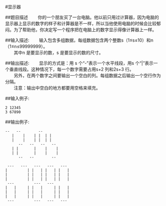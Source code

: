 #显示器

##题目描述
　　你的一个朋友买了一台电脑。他以前只用过计算器，因为电脑的显示器上显示的数字的样子和计算器是不一样，所以当他使用电脑的时候会比较郁闷。为了帮助他，你决定写一个程序把在电脑上的数字显示得像计算器上一样。

##输入描述:
　　输入包含多组数据，每组数据包含两个整数s（1≤s≤10）和n（1≤n≤99999999）。<br>
　　其中n 是要显示的数，s 是要显示的数的尺寸。


##输出描述:
　　显示的方式是：用 s 个“-”表示一个水平线段，用s 个“|”表示一个垂直线段。这种情况下，每一个数字需要占用s+2 列和2s+3 行。<br>
　　另外，在两个数字之间要输出一个空白的列。每组数据之后输出一个空行作为分隔。<br>
　　注意：输出中空白的地方都要用空格来填充。

##输入例子:
```
2 12345
3 67890
```

##输出例子:
```
--   --        --
   |    |    | |  | |
   |    |    | |  | |
      --   --   --   --
   | |       |    |    |
   | |       |    |    |
      --   --        --

 ---   ---   ---   ---   ---
|         | |   | |   | |   |
|         | |   | |   | |   |
|         | |   | |   | |   |
 ---         ---   ---
|   |     | |   |     | |   |
|   |     | |   |     | |   |
|   |     | |   |     | |   |
 ---         ---   ---   ---
 ```
